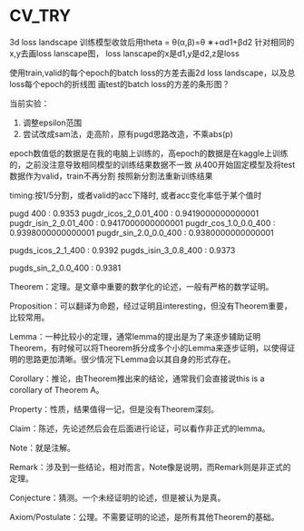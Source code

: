# CV_TRY

3d loss landscape
训练模型收敛后用theta = θ(α,β)=θ ∗+αd1+βd2
针对相同的x,y去画loss lanscape图，
​loss lanscape的x是d1,y是d2,z是loss



使用train,valid的每个epoch的batch loss的方差去画2d loss landscape，以及总loss每个epoch的折线图
画test的batch loss的方差的条形图？



当前实验：
1. 调整epsilon范围
2. 尝试改成sam法，走高阶，原有pugd思路改造，不乘abs(p)

epoch数值低的数据是在我的电脑上训练的，高epoch的数据是在kaggle上训练的，之前没注意导致相同模型的训练结果数据不一致
从400开始固定模型及将test数据作为valid，train不再分割
按照新分割法重新训练结果

timing:按1/5分割，或者valid的acc下降时, 或者acc变化率低于某个值时

pugd 400 : 0.9353
pugdr_icos_2_0.01_400 : 0.9419000000000001
pugdr_isin_2_0.01_400 : 0.9417000000000001
pugdr_cos_1.0_0.0_400 : 0.9398000000000001
pugdr_sin_2.0_0.0_400 : 0.9380000000000001

pugds_icos_2_1_400 : 0.9392
pugds_isin_3_0.8_400 : 0.9373

pugds_sin_2_0.0_400 : 0.9381



Theorem：定理。是文章中重要的数学化的论述，一般有严格的数学证明。

Proposition：可以翻译为命题，经过证明且interesting，但没有Theorem重要，比较常用。


Lemma：一种比较小的定理，通常lemma的提出是为了来逐步辅助证明Theorem，有时候可以将Theorem拆分成多个小的Lemma来逐步证明，以使得证明的思路更加清晰。很少情况下Lemma会以其自身的形式存在。

Corollary：推论，由Theorem推出来的结论，通常我们会直接说this is a corollary of Theorem A。

Property：性质，结果值得一记，但是没有Theorem深刻。

Claim：陈述，先论述然后会在后面进行论证，可以看作非正式的lemma。

Note：就是注解。

Remark：涉及到一些结论，相对而言，Note像是说明，而Remark则是非正式的定理。

Conjecture：猜测。一个未经证明的论述，但是被认为是真。

Axiom/Postulate：公理。不需要证明的论述，是所有其他Theorem的基础。
